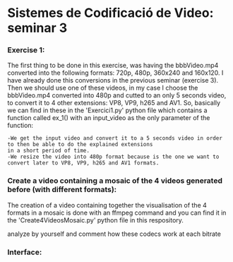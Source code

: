 # Sistemes de Codificació de Video: seminar 3

### Exercise 1:
The first thing to be done in this exercise, was having the bbbVideo.mp4 converted into the following formats: 720p, 480p, 360x240 and 160x120. 
I have already done this conversions in the previous seminar (exercise 3).
Then we should use one of these videos, in my case I choose the bbbVideo.mp4 converted into 480p and cutted to an only 5 seconds video, to convert it to 4 other extensions: VP8, VP9, h265 and AV1. So, basically we can find in these in the 'Exercici1.py' python file which contains a function called ex_1() with an input_video as the only parameter of the function:

    -We get the input video and convert it to a 5 seconds video in order to then be able to do the explained extensions 
    in a short period of time.
    -We resize the video into 480p format because is the one we want to convert later to VP8, VP9, h265 and AV1 formats.
    


### Create a video containing a mosaic of the 4 videos generated before (with different formats):
The creation of a video containing together the visualisation of the 4 formats in a mosaic is done with an ffmpeg command and you can find it in the 'Create4VideosMosaic.py' python file in this respository.

analyze by yourself and comment how these codecs work at each bitrate

### Interface:



